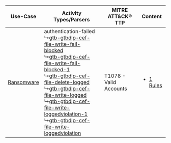 |    Use-Case    | Activity Types/Parsers    | MITRE ATT&CK® TTP          | Content    |
|:----:| ---- | ---- | ---- |
| [Ransomware](../../../UseCases/uc_ransomware.md) |  authentication-failed<br> ↳[gtb-gtbdlp-cef-file-write-fail-blocked](Ps/pC_gtbgtbdlpceffilewritefailblocked.md)<br> ↳[gtb-gtbdlp-cef-file-write-fail-blocked-1](Ps/pC_gtbgtbdlpceffilewritefailblocked1.md)<br> ↳[gtb-gtbdlp-cef-file-delete-logged](Ps/pC_gtbgtbdlpceffiledeletelogged.md)<br> ↳[gtb-gtbdlp-cef-file-write-logged](Ps/pC_gtbgtbdlpceffilewritelogged.md)<br> ↳[gtb-gtbdlp-cef-file-write-loggedviolation-1](Ps/pC_gtbgtbdlpceffilewriteloggedviolation1.md)<br> ↳[gtb-gtbdlp-cef-file-write-loggedviolation](Ps/pC_gtbgtbdlpceffilewriteloggedviolation.md)<br> | T1078 - Valid Accounts<br> | [<ul><li>1 Rules</li></ul>](RM/r_m_gtb_gtb_technologies_dlp_Ransomware.md) |